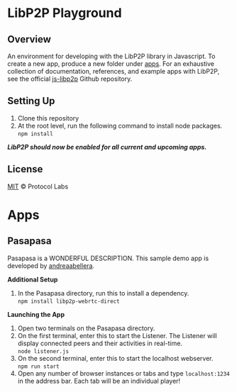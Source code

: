 # LibP2P Playground
## Overview
An environment for developing with the LibP2P library in Javascript. To create a new app, produce a new folder under [apps](/apps). For an exhaustive collection of documentation, references, and example apps with LibP2P, see the official [js-libp2p](https://github.com/libp2p/js-libp2p) Github repository.

## Setting Up
1. Clone this repository
2. At the root level, run the following command to install node packages.  
```npm install```

***LibP2P should now be enabled for all current and upcoming apps.***

## License
[MIT](LICENSE) © Protocol Labs  

# Apps
## Pasapasa
Pasapasa is a WONDERFUL DESCRIPTION. This sample demo app is developed by [andreaabellera](https://github.com/andreaabellera).  

**Additional Setup**
1. In the Pasapasa directory, run this to install a dependency.  
```npm install libp2p-webrtc-direct```

**Launching the App**
1. Open two terminals on the Pasapasa directory.
2. On the first terminal, enter this to start the Listener. The Listener will display connected peers and their activities in real-time.  
```node listener.js```
3. On the second terminal, enter this to start the localhost webserver.  
```npm run start```
4. Open any number of browser instances or tabs and type ```localhost:1234``` in the address bar. Each tab will be an individual player!

